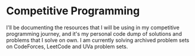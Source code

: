 # Competitive Programming
I'll be documenting the resources that I will be using in my competitive programming journey, and it's my personal code dump of solutions and problems that I solve on own. I am currently solving archived problem sets on CodeForces, LeetCode and UVa problem sets.  
